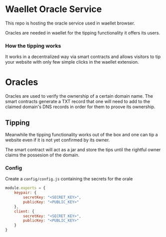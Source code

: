 # Waellet Oracle Service

This repo is hosting the oracle service used in waellet browser.

Oracles are needed in waellet for the tipping functionality it offers its users.

### How the tipping works
It works in a decentralized way via smart contracts and allows visitors to tip your website with only few simple clicks in the waellet extension.

# Oracles

Oracles are used to verify the ownership of a certain domain name. The smart contracts generate a TXT record that one will need to add to the claimed domain's DNS records in order for them to proove its ownership.

## Tipping

Meanwhile the tipping functionality works out of the box and one can tip a website even if it is not yet confirmed by its owner.

The smart contract will act as a jar and store the tips until the rightful owner claims the possesion of the domain.


### Config

Create a `config/config.js` containing the secrets for the orale
```javascript
module.exports = {
    keypair: {
        secretKey: "<SECRET_KEY>",
        publicKey: "<PUBLIC_KEY>"
    },
    client: {
        secretKey: "<SECRET_KEY>",
        publicKey: "<PUBLIC_KEY>"
    }
}
```
